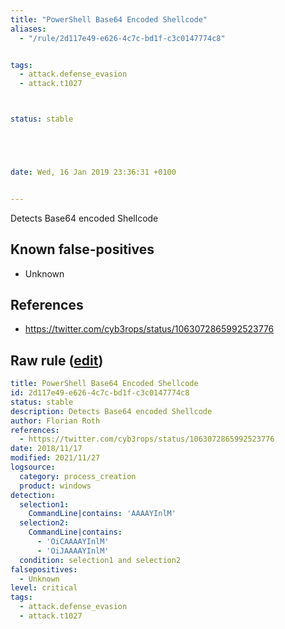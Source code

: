 ```yaml
---
title: "PowerShell Base64 Encoded Shellcode"
aliases:
  - "/rule/2d117e49-e626-4c7c-bd1f-c3c0147774c8"


tags:
  - attack.defense_evasion
  - attack.t1027



status: stable





date: Wed, 16 Jan 2019 23:36:31 +0100


---
```


Detects Base64 encoded Shellcode

<!--more-->


## Known false-positives

* Unknown



## References

* https://twitter.com/cyb3rops/status/1063072865992523776


## Raw rule ([edit](https://github.com/SigmaHQ/sigma/edit/master/rules/windows/process_creation/proc_creation_win_powershell_b64_shellcode.yml))
```yaml
title: PowerShell Base64 Encoded Shellcode
id: 2d117e49-e626-4c7c-bd1f-c3c0147774c8
status: stable
description: Detects Base64 encoded Shellcode
author: Florian Roth
references:
  - https://twitter.com/cyb3rops/status/1063072865992523776
date: 2018/11/17
modified: 2021/11/27
logsource:
  category: process_creation
  product: windows
detection:
  selection1:
    CommandLine|contains: 'AAAAYInlM'
  selection2:
    CommandLine|contains:
      - 'OiCAAAAYInlM'
      - 'OiJAAAAYInlM'
  condition: selection1 and selection2
falsepositives:
  - Unknown
level: critical
tags:
  - attack.defense_evasion
  - attack.t1027

```
